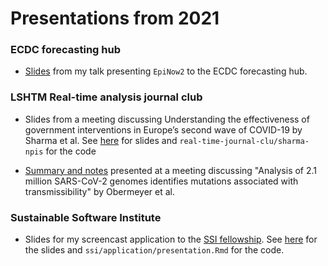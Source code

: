 
# Presentations from 2021

### ECDC forecasting hub

- [Slides](https://github.com/epiforecasts/covid19-forecast-hub-europe-website/raw/main/presentations/2021-09-22-epiforecasts-EpiNow2.pdf) from my talk presenting `EpiNow2` to the ECDC forecasting hub.

### LSHTM Real-time analysis journal club

- Slides from a meeting discussing Understanding the effectiveness of government interventions in Europe’s second wave of COVID-19 by Sharma et al. See [here](https://www.samabbott.co.uk/presentations/2021/real-time-journal-club/sharma-npis/presentation.pdf) for slides and `real-time-journal-clu/sharma-npis` for the code

- [Summary and notes](https://notes.samabbott.co.uk/notes/papers/Analysis+of+2.1+million+SARS-CoV-2+genomes+identifies+mutations+associated+with+transmissibility) presented at a meeting discussing "Analysis of 2.1 million SARS-CoV-2 genomes identifies mutations associated with transmissibility" by Obermeyer et al. 

### Sustainable Software Institute 

- Slides for my screencast application to the [SSI fellowship](https://www.software.ac.uk/programmes-and-events/fellowship-programme). See [here](https://www.samabbott.co.uk/presentations/2021/ssi/application/presentation.html) for the slides and `ssi/application/presentation.Rmd`  for the code.

